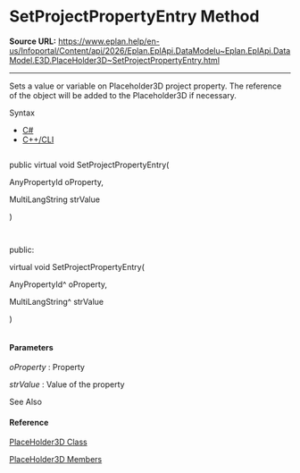 # SetProjectPropertyEntry Method

**Source URL:** https://www.eplan.help/en-us/Infoportal/Content/api/2026/Eplan.EplApi.DataModelu~Eplan.EplApi.DataModel.E3D.PlaceHolder3D~SetProjectPropertyEntry.html

---

Sets a value or variable on Placeholder3D project property. The reference of the object will be added to the Placeholder3D if necessary.

Syntax

- [C#](#i-syntax-CS)
- [C++/CLI](#i-syntax-CPP2005)

```
```
public virtual void SetProjectPropertyEntry( 
   AnyPropertyId oProperty,
   MultiLangString strValue
)
```
```

```
```
public:
virtual void SetProjectPropertyEntry( 
   AnyPropertyId^ oProperty,
   MultiLangString^ strValue
)
```
```

#### Parameters

*oProperty*
:   Property

*strValue*
:   Value of the property



See Also

#### Reference

[PlaceHolder3D Class](Eplan.EplApi.DataModelu~Eplan.EplApi.DataModel.E3D.PlaceHolder3D.html)
  
[PlaceHolder3D Members](Eplan.EplApi.DataModelu~Eplan.EplApi.DataModel.E3D.PlaceHolder3D_members.html)